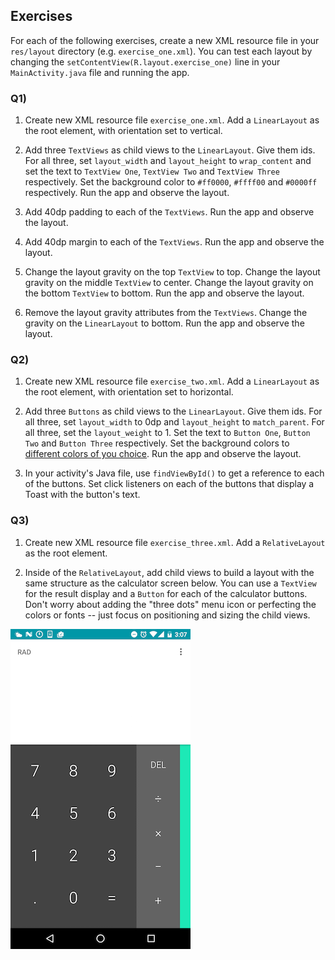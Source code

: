 ## Exercises

For each of the following exercises, create a new XML resource file in your `res/layout` directory (e.g. `exercise_one.xml`). You can test each layout by changing the `setContentView(R.layout.exercise_one)` line in your `MainActivity.java` file and running the app.

### Q1) 

1) Create new XML resource file `exercise_one.xml`. Add a `LinearLayout` as the root element, with orientation set to vertical.

2) Add three `TextViews` as child views to the `LinearLayout`. Give them ids. For all three, set `layout_width` and `layout_height` to `wrap_content` and set the text to `TextView One`, `TextView Two` and `TextView Three` respectively. Set the background color to `#ff0000`, `#ffff00` and `#0000ff` respectively. Run the app and observe the layout.

3) Add 40dp padding to each of the `TextViews`. Run the app and observe the layout.

4) Add 40dp margin to each of the `TextViews`. Run the app and observe the layout.

5) Change the layout gravity on the top `TextView` to top. Change the layout gravity on the middle `TextView` to center. Change the layout gravity on the bottom `TextView` to bottom. Run the app and observe the layout.

6) Remove the layout gravity attributes from the `TextViews`. Change the gravity on the `LinearLayout` to bottom. Run the app and observe the layout.

### Q2) 

1) Create new XML resource file `exercise_two.xml`. Add a `LinearLayout` as the root element, with orientation set to horizontal.

2) Add three `Buttons` as child views to the `LinearLayout`. Give them ids. For all three, set `layout_width` to 0dp and `layout_height` to `match_parent`. For all three, set the `layout_weight` to 1. Set the text to `Button One`, `Button Two` and `Button Three` respectively. Set the background colors to [different colors of you choice](http://www.w3schools.com/colors/colors_picker.asp). Run the app and observe the layout.

3) In your activity's Java file, use `findViewById()` to get a reference to each of the buttons. Set click listeners on each of the buttons that display a Toast with the button's text.

### Q3) 

1) Create new XML resource file `exercise_three.xml`. Add a `RelativeLayout` as the root element.

2) Inside of the `RelativeLayout`, add child views to build a layout with the same structure as the calculator screen below. You can use a `TextView` for the result display and a `Button` for each of the calculator buttons. Don't worry about adding the "three dots" menu icon or perfecting the colors or fonts -- just focus on positioning and sizing the child views.

<img src="calculator.png">
